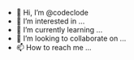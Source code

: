 - 👋 Hi, I’m @codeclode
- 👀 I’m interested in ...
- 🌱 I’m currently learning ...
- 💞️ I’m looking to collaborate on ...
- 📫 How to reach me ...

<!---
codeclode/codeclode is a ✨ special ✨ repository because its `README.md` (this file) appears on your GitHub profile.
You can click the Preview link to take a look at your changes.
--->
